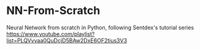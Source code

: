 # NN-From-Scratch
Neural Network from scratch in Python, following Sentdex's tutorial series
https://www.youtube.com/playlist?list=PLQVvvaa0QuDcjD5BAw2DxE6OF2tius3V3
